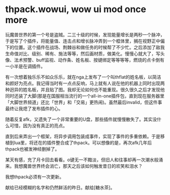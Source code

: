 thpack.wowui, wow ui mod once more
==================================

玩魔兽世界的第一个号是盗贼。二三十级的时候，发现能量增长是两秒一个脉冲，于是写了个插件，将能量值、连击点和增长脉冲弄到一个框体里，搁在视野正中偏下的位置。这个插件在战场、荆棘谷和做任务的时候帮了不少忙。之后添加了敌我生命值对比、级别、稀有、施法等等，然后画材质，做美化。慢慢心就大了，写头像、法术预警、buff监视、动作条、姓名板、按键绑定等等等等，燃烧的点卡倒有一小半是在调插件。

有一次想着独乐乐不如众乐乐，就在nga上发布了一个叫thflat的姓名板，以简洁和颜好为亮点。我记得当时有一点点反响，马上就有人说在他的机器上同时出现两种迥异的姓名板，并且贴了图。我却无论如何也不能重现。很久很久之后才发现他同时还装了大脚(那是在国服相当流行的一个all-in-one插件包，直到现在服务器里「大脚世界频道」还比「世界」和「交易」更热闹)。虽然最后invalid，但这件事最终让我熄了发布插件的心。

随着反复afk，又遗失了一个非常重要的U盘，那些插件就慢慢散失了。其实没什么可惜，因为没有真正的亮点。

直到后来弄出一个框架，将异步调用包装成事件，实现了事件的多重依赖。于是移植到lua里，将还在的插件整合成了thpack。可以想像的是，再次afk几年后thpack也被发神经删掉了。

某天有感，充了月卡回去看看。o键无一不黯淡，但旧人和往事却再一次潮水般涌来。我想魔兽世界终会消亡，那天之后该如何触发昔日的欢笑和泪水？

我想thpack必须有一次更新。

献给已经模糊的名字和仍然鲜活的昨日。献给[糖水茶]。
